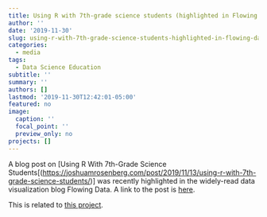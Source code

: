```yaml
---
title: Using R with 7th-grade science students (highlighted in Flowing Data!)
author: ''
date: '2019-11-30'
slug: using-r-with-7th-grade-science-students-highlighted-in-flowing-data
categories:
  - media
tags:
  - Data Science Education
subtitle: ''
summary: ''
authors: []
lastmod: '2019-11-30T12:42:01-05:00'
featured: no
image:
  caption: ''
  focal_point: ''
  preview_only: no
projects: []
---
```


A blog post on [Using R With 7th-Grade Science Students[(https://joshuamrosenberg.com/post/2019/11/13/using-r-with-7th-grade-science-students/)] was recently highlighted in the widely-read data visualization blog Flowing Data. A link to the post is 
[here](https://flowingdata.com/2019/11/26/teaching-r-to-7th-graders/).

This is related to [this project](https://www.makingdatasciencecount.com/project/ms-data-sci/).

